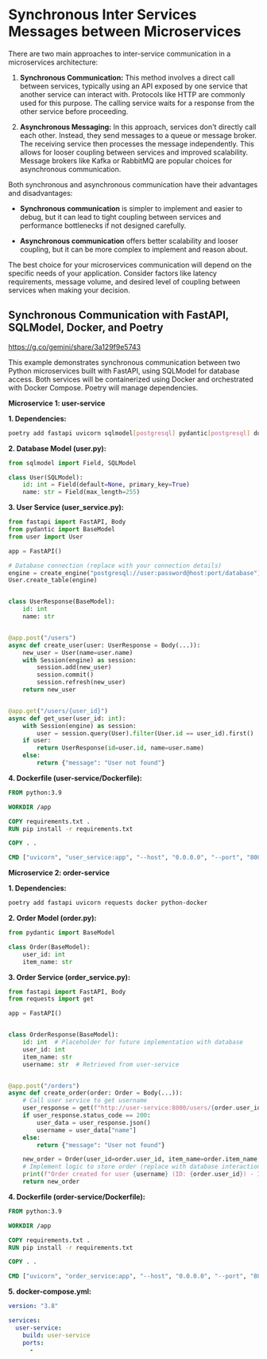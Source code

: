 # Synchronous Inter Services Messages between Microservices

There are two main approaches to inter-service communication in a microservices architecture:

1. **Synchronous Communication:** This method involves a direct call between services, typically using an API exposed by one service that another service can interact with. Protocols like HTTP are commonly used for this purpose. The calling service waits for a response from the other service before proceeding.

2. **Asynchronous Messaging:** In this approach, services don't directly call each other. Instead, they send messages to a queue or message broker. The receiving service then processes the message independently. This allows for looser coupling between services and improved scalability. Message brokers like Kafka or RabbitMQ are popular choices for asynchronous communication.

Both synchronous and asynchronous communication have their advantages and disadvantages:

* **Synchronous communication** is simpler to implement and easier to debug, but it can lead to tight coupling between services and performance bottlenecks if not designed carefully.

* **Asynchronous communication** offers better scalability and looser coupling, but it can be more complex to implement and reason about.

The best choice for your microservices communication will depend on the specific needs of your application. Consider factors like latency requirements, message volume, and desired level of coupling between services when making your decision.

## Synchronous Communication with FastAPI, SQLModel, Docker, and Poetry

https://g.co/gemini/share/3a129f9e5743 

This example demonstrates synchronous communication between two Python microservices built with FastAPI, using SQLModel for database access. Both services will be containerized using Docker and orchestrated with Docker Compose. Poetry will manage dependencies.

**Microservice 1: user-service**

**1. Dependencies:**

```bash
poetry add fastapi uvicorn sqlmodel[postgresql] pydantic[postgresql] docker python-docker
```

**2. Database Model (user.py):**

```python
from sqlmodel import Field, SQLModel

class User(SQLModel):
    id: int = Field(default=None, primary_key=True)
    name: str = Field(max_length=255)
```

**3. User Service (user_service.py):**

```python
from fastapi import FastAPI, Body
from pydantic import BaseModel
from user import User

app = FastAPI()

# Database connection (replace with your connection details)
engine = create_engine("postgresql://user:password@host:port/database")
User.create_table(engine)


class UserResponse(BaseModel):
    id: int
    name: str


@app.post("/users")
async def create_user(user: UserResponse = Body(...)):
    new_user = User(name=user.name)
    with Session(engine) as session:
        session.add(new_user)
        session.commit()
        session.refresh(new_user)
    return new_user


@app.get("/users/{user_id}")
async def get_user(user_id: int):
    with Session(engine) as session:
        user = session.query(User).filter(User.id == user_id).first()
    if user:
        return UserResponse(id=user.id, name=user.name)
    else:
        return {"message": "User not found"}

```

**4. Dockerfile (user-service/Dockerfile):**

```dockerfile
FROM python:3.9

WORKDIR /app

COPY requirements.txt .
RUN pip install -r requirements.txt

COPY . .

CMD ["uvicorn", "user_service:app", "--host", "0.0.0.0", "--port", "8000"]
```

**Microservice 2: order-service**

**1. Dependencies:**

```bash
poetry add fastapi uvicorn requests docker python-docker
```

**2. Order Model (order.py):**

```python
from pydantic import BaseModel

class Order(BaseModel):
    user_id: int
    item_name: str
```

**3. Order Service (order_service.py):**

```python
from fastapi import FastAPI, Body
from requests import get

app = FastAPI()


class OrderResponse(BaseModel):
    id: int  # Placeholder for future implementation with database
    user_id: int
    item_name: str
    username: str  # Retrieved from user-service


@app.post("/orders")
async def create_order(order: Order = Body(...)):
    # Call user service to get username
    user_response = get(f"http://user-service:8000/users/{order.user_id}")
    if user_response.status_code == 200:
        user_data = user_response.json()
        username = user_data["name"]
    else:
        return {"message": "User not found"}

    new_order = Order(user_id=order.user_id, item_name=order.item_name, username=username)
    # Implement logic to store order (replace with database interaction)
    print(f"Order created for user {username} (ID: {order.user_id}) - Item: {order.item_name}")
    return new_order

```

**4. Dockerfile (order-service/Dockerfile):**

```dockerfile
FROM python:3.9

WORKDIR /app

COPY requirements.txt .
RUN pip install -r requirements.txt

COPY . .

CMD ["uvicorn", "order_service:app", "--host", "0.0.0.0", "--port", "8001"]
```

**5. docker-compose.yml:**

```yaml
version: "3.8"

services:
  user-service:
    build: user-service
    ports:
      -